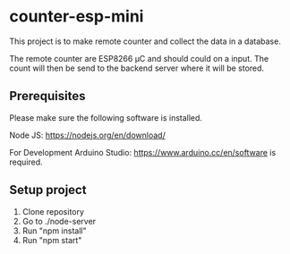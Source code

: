 # counter-esp-mini
This project is to make remote counter and collect the data in a database.

The remote counter are ESP8266 µC and should could on a input. The count will then be send to the backend server where it will be stored.

## Prerequisites
Please make sure the following software is installed.

Node JS: https://nodejs.org/en/download/

For Development Arduino Studio: https://www.arduino.cc/en/software is required.

## Setup project
1. Clone repository
2. Go to ./node-server
3. Run "npm install"
4. Run "npm start"